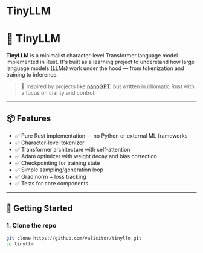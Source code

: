 # TinyLLM
# 🧠 TinyLLM

**TinyLLM** is a minimalist character-level Transformer language model implemented in Rust. It's built as a learning project to understand how large language models (LLMs) work under the hood — from tokenization and training to inference.

> 🚀 Inspired by projects like [nanoGPT](https://github.com/karpathy/nanoGPT), but written in idiomatic Rust with a focus on clarity and control.

---

## 📦 Features

- ✅ Pure Rust implementation — no Python or external ML frameworks
- ✅ Character-level tokenizer
- ✅ Transformer architecture with self-attention
- ✅ Adam optimizer with weight decay and bias correction
- ✅ Checkpointing for training state
- ✅ Simple sampling/generation loop
- ✅ Grad norm + loss tracking
- ✅ Tests for core components

---

## 🚀 Getting Started

### 1. Clone the repo
```bash
git clone https://github.com/valicitor/tinyllm.git
cd tinyllm
```
